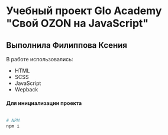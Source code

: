 # Учебный проект Glo Academy "Свой OZON на JavaScript"
## Выполнила Филиппова Ксения

В работе использовались:
- HTML
- SCSS
- JavaScript
- Wepback


#### Для инициализации проекта

```sh

# NPM
npm i
```
